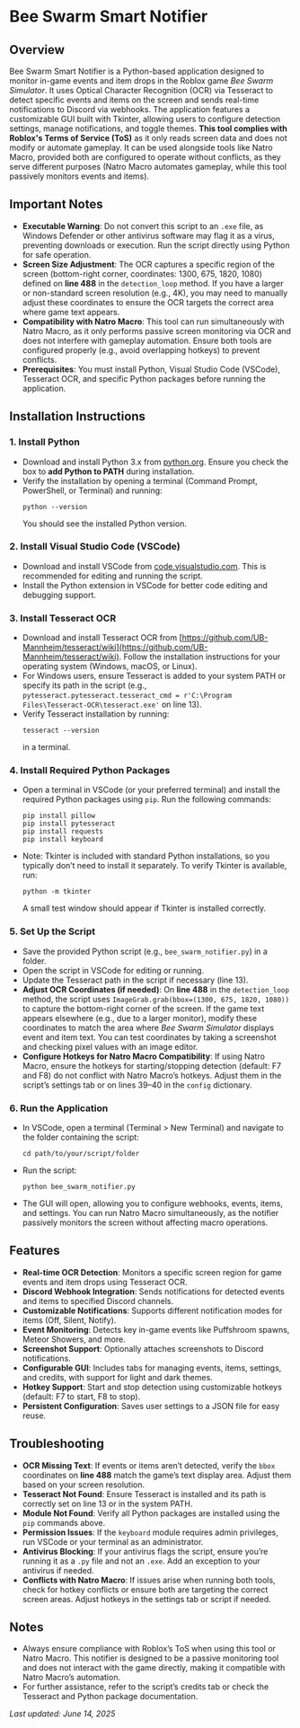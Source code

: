 # Bee Swarm Smart Notifier

## Overview
Bee Swarm Smart Notifier is a Python-based application designed to monitor in-game events and item drops in the Roblox game *Bee Swarm Simulator*. It uses Optical Character Recognition (OCR) via Tesseract to detect specific events and items on the screen and sends real-time notifications to Discord via webhooks. The application features a customizable GUI built with Tkinter, allowing users to configure detection settings, manage notifications, and toggle themes. **This tool complies with Roblox's Terms of Service (ToS)** as it only reads screen data and does not modify or automate gameplay. It can be used alongside tools like Natro Macro, provided both are configured to operate without conflicts, as they serve different purposes (Natro Macro automates gameplay, while this tool passively monitors events and items).

## Important Notes
- **Executable Warning**: Do not convert this script to an `.exe` file, as Windows Defender or other antivirus software may flag it as a virus, preventing downloads or execution. Run the script directly using Python for safe operation.
- **Screen Size Adjustment**: The OCR captures a specific region of the screen (bottom-right corner, coordinates: 1300, 675, 1820, 1080) defined on **line 488** in the `detection_loop` method. If you have a larger or non-standard screen resolution (e.g., 4K), you may need to manually adjust these coordinates to ensure the OCR targets the correct area where game text appears.
- **Compatibility with Natro Macro**: This tool can run simultaneously with Natro Macro, as it only performs passive screen monitoring via OCR and does not interfere with gameplay automation. Ensure both tools are configured properly (e.g., avoid overlapping hotkeys) to prevent conflicts.
- **Prerequisites**: You must install Python, Visual Studio Code (VSCode), Tesseract OCR, and specific Python packages before running the application.

## Installation Instructions

### 1. Install Python
- Download and install Python 3.x from [python.org](https://www.python.org/downloads/). Ensure you check the box to **add Python to PATH** during installation.
- Verify the installation by opening a terminal (Command Prompt, PowerShell, or Terminal) and running:
  ```
  python --version
  ```
  You should see the installed Python version.

### 2. Install Visual Studio Code (VSCode)
- Download and install VSCode from [code.visualstudio.com](https://code.visualstudio.com/). This is recommended for editing and running the script.
- Install the Python extension in VSCode for better code editing and debugging support.

### 3. Install Tesseract OCR
- Download and install Tesseract OCR from [https://github.com/UB-Mannheim/tesseract/wiki](https://github.com/UB-Mannheim/tesseract/wiki). Follow the installation instructions for your operating system (Windows, macOS, or Linux).
- For Windows users, ensure Tesseract is added to your system PATH or specify its path in the script (e.g., `pytesseract.pytesseract.tesseract_cmd = r'C:\Program Files\Tesseract-OCR\tesseract.exe'` on line 13).
- Verify Tesseract installation by running:
  ```
  tesseract --version
  ```
  in a terminal.

### 4. Install Required Python Packages
- Open a terminal in VSCode (or your preferred terminal) and install the required Python packages using `pip`. Run the following commands:
  ```
  pip install pillow
  pip install pytesseract
  pip install requests
  pip install keyboard
  ```
- Note: Tkinter is included with standard Python installations, so you typically don’t need to install it separately. To verify Tkinter is available, run:
  ```
  python -m tkinter
  ```
  A small test window should appear if Tkinter is installed correctly.

### 5. Set Up the Script
- Save the provided Python script (e.g., `bee_swarm_notifier.py`) in a folder.
- Open the script in VSCode for editing or running.
- Update the Tesseract path in the script if necessary (line 13).
- **Adjust OCR Coordinates (if needed)**: On **line 488** in the `detection_loop` method, the script uses `ImageGrab.grab(bbox=(1300, 675, 1820, 1080))` to capture the bottom-right corner of the screen. If the game text appears elsewhere (e.g., due to a larger monitor), modify these coordinates to match the area where *Bee Swarm Simulator* displays event and item text. You can test coordinates by taking a screenshot and checking pixel values with an image editor.
- **Configure Hotkeys for Natro Macro Compatibility**: If using Natro Macro, ensure the hotkeys for starting/stopping detection (default: F7 and F8) do not conflict with Natro Macro’s hotkeys. Adjust them in the script’s settings tab or on lines 39–40 in the `config` dictionary.

### 6. Run the Application
- In VSCode, open a terminal (Terminal > New Terminal) and navigate to the folder containing the script:
  ```
  cd path/to/your/script/folder
  ```
- Run the script:
  ```
  python bee_swarm_notifier.py
  ```
- The GUI will open, allowing you to configure webhooks, events, items, and settings. You can run Natro Macro simultaneously, as the notifier passively monitors the screen without affecting macro operations.

## Features
- **Real-time OCR Detection**: Monitors a specific screen region for game events and item drops using Tesseract OCR.
- **Discord Webhook Integration**: Sends notifications for detected events and items to specified Discord channels.
- **Customizable Notifications**: Supports different notification modes for items (Off, Silent, Notify).
- **Event Monitoring**: Detects key in-game events like Puffshroom spawns, Meteor Showers, and more.
- **Screenshot Support**: Optionally attaches screenshots to Discord notifications.
- **Configurable GUI**: Includes tabs for managing events, items, settings, and credits, with support for light and dark themes.
- **Hotkey Support**: Start and stop detection using customizable hotkeys (default: F7 to start, F8 to stop).
- **Persistent Configuration**: Saves user settings to a JSON file for easy reuse.

## Troubleshooting
- **OCR Missing Text**: If events or items aren’t detected, verify the `bbox` coordinates on **line 488** match the game’s text display area. Adjust them based on your screen resolution.
- **Tesseract Not Found**: Ensure Tesseract is installed and its path is correctly set on line 13 or in the system PATH.
- **Module Not Found**: Verify all Python packages are installed using the `pip` commands above.
- **Permission Issues**: If the `keyboard` module requires admin privileges, run VSCode or your terminal as an administrator.
- **Antivirus Blocking**: If your antivirus flags the script, ensure you’re running it as a `.py` file and not an `.exe`. Add an exception to your antivirus if needed.
- **Conflicts with Natro Macro**: If issues arise when running both tools, check for hotkey conflicts or ensure both are targeting the correct screen areas. Adjust hotkeys in the settings tab or script if needed.

## Notes
- Always ensure compliance with Roblox’s ToS when using this tool or Natro Macro. This notifier is designed to be a passive monitoring tool and does not interact with the game directly, making it compatible with Natro Macro’s automation.
- For further assistance, refer to the script’s credits tab or check the Tesseract and Python package documentation.

*Last updated: June 14, 2025*
